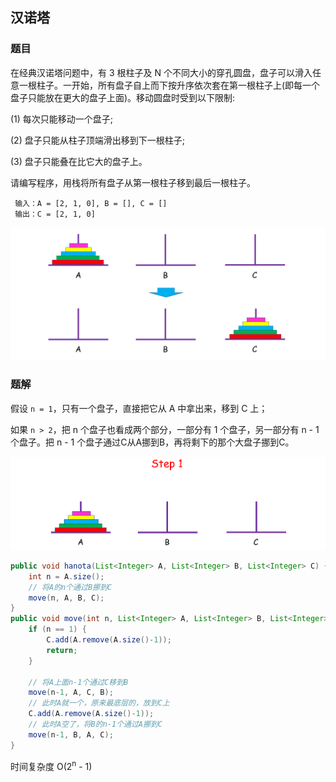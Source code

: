 ## 汉诺塔

### 题目

在经典汉诺塔问题中，有 3 根柱子及 N 个不同大小的穿孔圆盘，盘子可以滑入任意一根柱子。一开始，所有盘子自上而下按升序依次套在第一根柱子上(即每一个盘子只能放在更大的盘子上面)。移动圆盘时受到以下限制:

(1) 每次只能移动一个盘子;

(2) 盘子只能从柱子顶端滑出移到下一根柱子;

(3) 盘子只能叠在比它大的盘子上。

请编写程序，用栈将所有盘子从第一根柱子移到最后一根柱子。

```
 输入：A = [2, 1, 0], B = [], C = []
 输出：C = [2, 1, 0]
```

![p1.png](image/汉诺塔1.png)

### 题解

假设 `n = 1`，只有一个盘子，直接把它从 A 中拿出来，移到 C 上；

如果 `n > 2`，把 n 个盘子也看成两个部分，一部分有 1 个盘子，另一部分有 n - 1 个盘子。把 n - 1 个盘子通过C从A挪到B，再将剩下的那个大盘子挪到C。

![08061.gif](image/汉诺塔2.png)

```java
public void hanota(List<Integer> A, List<Integer> B, List<Integer> C) {
    int n = A.size();
    // 将A的n个通过B挪到C
    move(n, A, B, C);
}
public void move(int n, List<Integer> A, List<Integer> B, List<Integer> C){
    if (n == 1) {
        C.add(A.remove(A.size()-1));
        return;
    }

    // 将A上面n-1个通过C移到B
    move(n-1, A, C, B);
    // 此时A就一个，原来最底层的，放到C上
    C.add(A.remove(A.size()-1));
    // 此时A空了，将B的n-1个通过A挪到C
    move(n-1, B, A, C);
}
```

时间复杂度 O(2<sup>n</sup> - 1)

